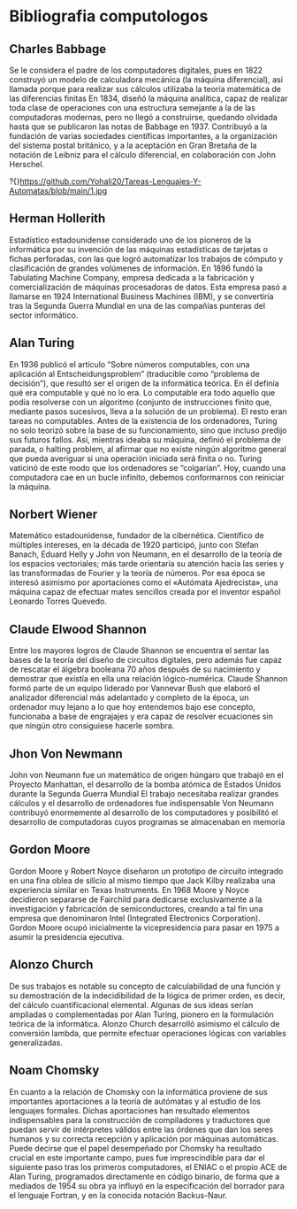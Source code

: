 # Bibliografia computologos
## Charles Babbage
Se le considera el padre de los computadores digitales, pues en 1822 construyó un modelo de calculadora mecánica (la máquina diferencial), así llamada porque para realizar sus cálculos utilizaba la teoría matemática de las diferencias finitas
En 1834, diseñó la máquina analítica, capaz de realizar toda clase de operaciones con una estructura semejante a la de las computadoras modernas, pero no llegó a construirse, quedando olvidada hasta que se publicaron las notas de Babbage en 1937.
Contribuyó a la fundación de varias sociedades científicas importantes, a la organización del sistema postal británico, y a la aceptación en Gran Bretaña de la notación de Leibniz para el cálculo diferencial, en colaboración con John Herschel.

?{}https://github.com/Yohali20/Tareas-Lenguajes-Y-Automatas/blob/main/1.jpg 

## Herman Hollerith
Estadístico estadounidense considerado uno de los pioneros de la informática por su invención de las máquinas estadísticas de tarjetas o fichas perforadas, con las que logró automatizar los trabajos de cómputo y clasificación de grandes volúmenes de información.
En 1896 fundó la Tabulating Machine Company, empresa dedicada a la fabricación y comercialización de máquinas procesadoras de datos. Esta empresa pasó a llamarse en 1924 International Business Machines (IBM), y se convertiría tras la Segunda Guerra Mundial en una de las compañías punteras del sector informático.

## Alan Turing 
En 1936 publicó el artículo “Sobre números computables, con una aplicación al Entscheidungsproblem” (traducible como “problema de decisión”), que resultó ser el origen de la informática teórica. En él definía qué era computable y qué no lo era. Lo computable era todo aquello que podía resolverse con un algoritmo (conjunto de instrucciones finito que, mediante pasos sucesivos, lleva a la solución de un problema). El resto eran tareas no computables.
Antes de la existencia de los ordenadores, Turing no solo teorizó sobre la base de su funcionamiento, sino que incluso predijo sus futuros fallos. Así, mientras ideaba su máquina, definió el problema de parada, o halting problem, al afirmar que no existe ningún algoritmo general que pueda averiguar si una operación iniciada será finita o no. Turing vaticinó de este modo que los ordenadores se “colgarían”. Hoy, cuando una computadora cae en un bucle infinito, debemos conformarnos con reiniciar la máquina.

## Norbert Wiener
Matemático estadounidense, fundador de la cibernética.
Científico de múltiples intereses, en la década de 1920 participó, junto con Stefan Banach, Eduard Helly y John von Neumann, en el desarrollo de la teoría de los espacios vectoriales; más tarde orientaría su atención hacia las series y las transformadas de Fourier y la teoría de números. Por esa época se interesó asimismo por aportaciones como el «Autómata Ajedrecista», una máquina capaz de efectuar mates sencillos creada por el inventor español Leonardo Torres Quevedo.

## Claude Elwood Shannon 
Entre los mayores logros de Claude Shannon se encuentra el sentar las bases de la teoría del diseño de circuitos digitales, pero además fue capaz de rescatar el álgebra booleana 70 años después de su nacimiento y demostrar que existía en ella una relación lógico-numérica.
Claude Shannon formó parte de un equipo liderado por Vannevar Bush que elaboró el analizador diferencial más adelantado y completo de la época, un ordenador muy lejano a lo que hoy entendemos bajo ese concepto, funcionaba a base de engrajajes y era capaz de resolver ecuaciones sin que ningún otro consiguiese hacerle sombra.

## Jhon Von Newmann 
John von Neumann fue un matemático de origen húngaro que trabajó en el Proyecto Manhattan, el desarrollo de la bomba atómica de Estados Unidos durante la Segunda Guerra Mundial
El trabajo necesitaba realizar grandes cálculos y el desarrollo de ordenadores fue indispensable
Von Neumann contribuyó enormemente al desarrollo de los computadores y posibilitó el desarrollo de computadoras cuyos programas se almacenaban en memoria

## Gordon Moore 
Gordon Moore y Robert Noyce diseñaron un prototipo de circuito integrado en una fina oblea de silicio al mismo tiempo que Jack Kilby realizaba una experiencia similar en Texas Instruments. En 1968 Moore y Noyce decidieron separarse de Fairchild para dedicarse exclusivamente a la investigación y fabricación de semiconductores, creando a tal fin una empresa que denominaron Intel (Integrated Electronics Corporation). Gordon Moore ocupó inicialmente la vicepresidencia para pasar en 1975 a asumir la presidencia ejecutiva.

## Alonzo Church
De sus trabajos es notable su concepto de calculabilidad de una función y su demostración de la indecidibilidad de la lógica de primer orden, es decir, del cálculo cuantificacional elemental. Algunas de sus ideas serían ampliadas o complementadas por Alan Turing, pionero en la formulación teórica de la informática. Alonzo Church desarrolló asimismo el cálculo de conversión lambda, que permite efectuar operaciones lógicas con variables generalizadas.

## Noam Chomsky 
En cuanto a la relación de Chomsky con la informática proviene de sus importantes aportaciones a la teoría de autómatas y al estudio de los lenguajes formales. Dichas aportaciones han resultado elementos indispensables para la construcción de compiladores y traductores que puedan servir de intérpretes válidos entre las órdenes que dan los seres humanos y su correcta recepción y aplicación por máquinas automáticas. Puede decirse que el papel desempeñado por Chomsky ha resultado crucial en este importante campo, pues fue imprescindible para dar el siguiente paso tras los primeros computadores, el ENIAC o el propio ACE de Alan Turing, programados directamente en código binario, de forma que a mediados de 1954 su obra ya influyó en la especificación del borrador para el lenguaje Fortran, y en la conocida notación Backus-Naur.

##